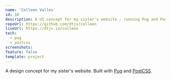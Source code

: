 ```yaml
---
name: 'Colleen Valles'
id: 10
description: A UI concept for my sister's website - running Pug and PostCSS.
repoUrl: https://github.com/dtjv/colleen
liveUrl: https://dtjv.io/colleen
tech:
  - pug
  - postcss
screenshots:
feature: false
template: project
---
```


<!-- intro -->

A design concept for my sister's website. Built with [Pug](https://pugjs.org)
and [PostCSS](https://postcss.org/).

<!-- intro -->
